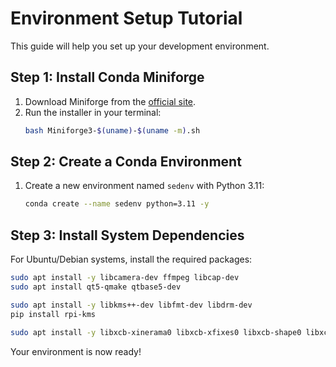 # Environment Setup Tutorial

This guide will help you set up your development environment.

## Step 1: Install Conda Miniforge

1. Download Miniforge from the [official site](https://conda-forge.org/download/).
2. Run the installer in your terminal:
    ```bash
    bash Miniforge3-$(uname)-$(uname -m).sh
    ```

## Step 2: Create a Conda Environment

1. Create a new environment named `sedenv` with Python 3.11:
    ```bash
    conda create --name sedenv python=3.11 -y
    ```

## Step 3: Install System Dependencies

For Ubuntu/Debian systems, install the required packages:
```bash
sudo apt install -y libcamera-dev ffmpeg libcap-dev
sudo apt install qt5-qmake qtbase5-dev
```

```bash
sudo apt install -y libkms++-dev libfmt-dev libdrm-dev
pip install rpi-kms
```
```bash
sudo apt install -y libxcb-xinerama0 libxcb-xfixes0 libxcb-shape0 libxcb-randr0 libxcb-image0 libxcb-keysyms1 libxcb-icccm4 libxcb-render-util0
```
Your environment is now ready!
